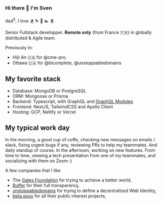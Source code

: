 ### Hi there 👋 I'm Sven

 dad<sup>3</sup>, I love :snowboarder:  :skier: :hiking_boot: :swimmer: :surfer: 

Senior Fullstack developper.  **Remote only** (from France 🇫🇷) in globally distributed & Agile team.

Previously in:
- Hội An 🇻🇳 for @cme-pro,
- Ottawa 🇨🇦 for @bicomplete, @unstoppabledomains

## My favorite stack

- Database: MongoDB or PostgreSQL
- ORM: Mongoose or Prisma
- Backend: Typescript, with GraphQL and [GraphQL Modules](https://www.graphql-modules.com/)
- Frontend: NextJS, TailwindCSS and Apollo Client
- Hosting: GCP, Netlify or Vercel

## My typical work day

In the morning, a good cup of coffe, checking new messages on emails / slack, fixing urgent bugs if any, reviewing PRs to help my teammates. And daily standup of course.
In the afternoon, working on new features.
From time to time, viewing a tech presentation from one of my teammates, and socializing with them on Zoom :)

A few companies that I like

- The [Gates Foundation](https://www.gatesfoundation.org/) for trying to achieve a better world,
- [Buffer](https://buffer.com) for their full transparency,
- [unstoppabledomains](https://unstoppabledomains.com) for trying to define a decentralized Web Identity,
- [beta.gouv](https://beta.gouv.fr) for all their public interest projects,
